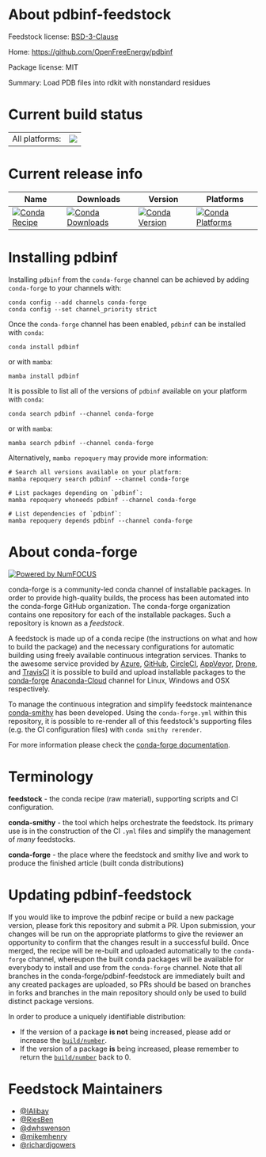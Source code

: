 About pdbinf-feedstock
======================

Feedstock license: [BSD-3-Clause](https://github.com/conda-forge/pdbinf-feedstock/blob/main/LICENSE.txt)

Home: https://github.com/OpenFreeEnergy/pdbinf

Package license: MIT

Summary: Load PDB files into rdkit with nonstandard residues

Current build status
====================


<table><tr><td>All platforms:</td>
    <td>
      <a href="https://dev.azure.com/conda-forge/feedstock-builds/_build/latest?definitionId=18691&branchName=main">
        <img src="https://dev.azure.com/conda-forge/feedstock-builds/_apis/build/status/pdbinf-feedstock?branchName=main">
      </a>
    </td>
  </tr>
</table>

Current release info
====================

| Name | Downloads | Version | Platforms |
| --- | --- | --- | --- |
| [![Conda Recipe](https://img.shields.io/badge/recipe-pdbinf-green.svg)](https://anaconda.org/conda-forge/pdbinf) | [![Conda Downloads](https://img.shields.io/conda/dn/conda-forge/pdbinf.svg)](https://anaconda.org/conda-forge/pdbinf) | [![Conda Version](https://img.shields.io/conda/vn/conda-forge/pdbinf.svg)](https://anaconda.org/conda-forge/pdbinf) | [![Conda Platforms](https://img.shields.io/conda/pn/conda-forge/pdbinf.svg)](https://anaconda.org/conda-forge/pdbinf) |

Installing pdbinf
=================

Installing `pdbinf` from the `conda-forge` channel can be achieved by adding `conda-forge` to your channels with:

```
conda config --add channels conda-forge
conda config --set channel_priority strict
```

Once the `conda-forge` channel has been enabled, `pdbinf` can be installed with `conda`:

```
conda install pdbinf
```

or with `mamba`:

```
mamba install pdbinf
```

It is possible to list all of the versions of `pdbinf` available on your platform with `conda`:

```
conda search pdbinf --channel conda-forge
```

or with `mamba`:

```
mamba search pdbinf --channel conda-forge
```

Alternatively, `mamba repoquery` may provide more information:

```
# Search all versions available on your platform:
mamba repoquery search pdbinf --channel conda-forge

# List packages depending on `pdbinf`:
mamba repoquery whoneeds pdbinf --channel conda-forge

# List dependencies of `pdbinf`:
mamba repoquery depends pdbinf --channel conda-forge
```


About conda-forge
=================

[![Powered by
NumFOCUS](https://img.shields.io/badge/powered%20by-NumFOCUS-orange.svg?style=flat&colorA=E1523D&colorB=007D8A)](https://numfocus.org)

conda-forge is a community-led conda channel of installable packages.
In order to provide high-quality builds, the process has been automated into the
conda-forge GitHub organization. The conda-forge organization contains one repository
for each of the installable packages. Such a repository is known as a *feedstock*.

A feedstock is made up of a conda recipe (the instructions on what and how to build
the package) and the necessary configurations for automatic building using freely
available continuous integration services. Thanks to the awesome service provided by
[Azure](https://azure.microsoft.com/en-us/services/devops/), [GitHub](https://github.com/),
[CircleCI](https://circleci.com/), [AppVeyor](https://www.appveyor.com/),
[Drone](https://cloud.drone.io/welcome), and [TravisCI](https://travis-ci.com/)
it is possible to build and upload installable packages to the
[conda-forge](https://anaconda.org/conda-forge) [Anaconda-Cloud](https://anaconda.org/)
channel for Linux, Windows and OSX respectively.

To manage the continuous integration and simplify feedstock maintenance
[conda-smithy](https://github.com/conda-forge/conda-smithy) has been developed.
Using the ``conda-forge.yml`` within this repository, it is possible to re-render all of
this feedstock's supporting files (e.g. the CI configuration files) with ``conda smithy rerender``.

For more information please check the [conda-forge documentation](https://conda-forge.org/docs/).

Terminology
===========

**feedstock** - the conda recipe (raw material), supporting scripts and CI configuration.

**conda-smithy** - the tool which helps orchestrate the feedstock.
                   Its primary use is in the construction of the CI ``.yml`` files
                   and simplify the management of *many* feedstocks.

**conda-forge** - the place where the feedstock and smithy live and work to
                  produce the finished article (built conda distributions)


Updating pdbinf-feedstock
=========================

If you would like to improve the pdbinf recipe or build a new
package version, please fork this repository and submit a PR. Upon submission,
your changes will be run on the appropriate platforms to give the reviewer an
opportunity to confirm that the changes result in a successful build. Once
merged, the recipe will be re-built and uploaded automatically to the
`conda-forge` channel, whereupon the built conda packages will be available for
everybody to install and use from the `conda-forge` channel.
Note that all branches in the conda-forge/pdbinf-feedstock are
immediately built and any created packages are uploaded, so PRs should be based
on branches in forks and branches in the main repository should only be used to
build distinct package versions.

In order to produce a uniquely identifiable distribution:
 * If the version of a package **is not** being increased, please add or increase
   the [``build/number``](https://docs.conda.io/projects/conda-build/en/latest/resources/define-metadata.html#build-number-and-string).
 * If the version of a package **is** being increased, please remember to return
   the [``build/number``](https://docs.conda.io/projects/conda-build/en/latest/resources/define-metadata.html#build-number-and-string)
   back to 0.

Feedstock Maintainers
=====================

* [@IAlibay](https://github.com/IAlibay/)
* [@RiesBen](https://github.com/RiesBen/)
* [@dwhswenson](https://github.com/dwhswenson/)
* [@mikemhenry](https://github.com/mikemhenry/)
* [@richardjgowers](https://github.com/richardjgowers/)

